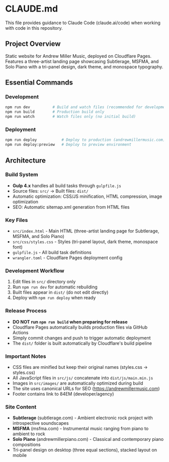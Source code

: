 # CLAUDE.md

This file provides guidance to Claude Code (claude.ai/code) when working with code in this repository.

## Project Overview
Static website for Andrew Miller Music, deployed on Cloudflare Pages. Features a three-artist landing page showcasing Subtlerage, MSFMA, and Solo Piano with a tri-panel design, dark theme, and monospace typography.

## Essential Commands

### Development
```bash
npm run dev          # Build and watch files (recommended for development)
npm run build        # Production build only
npm run watch        # Watch files only (no initial build)
```

### Deployment
```bash
npm run deploy           # Deploy to production (andrewmillermusic.com)
npm run deploy:preview   # Deploy to preview environment
```

## Architecture

### Build System
- **Gulp 4.x** handles all build tasks through `gulpfile.js`
- Source files: `src/` → Built files: `dist/`
- Automatic optimization: CSS/JS minification, HTML compression, image optimization
- SEO: Automatic sitemap.xml generation from HTML files

### Key Files
- `src/index.html` - Main HTML (three-artist landing page for Subtlerage, MSFMA, and Solo Piano)
- `src/css/styles.css` - Styles (tri-panel layout, dark theme, monospace font)
- `gulpfile.js` - All build task definitions
- `wrangler.toml` - Cloudflare Pages deployment config

### Development Workflow
1. Edit files in `src/` directory only
2. Run `npm run dev` for automatic rebuilding
3. Built files appear in `dist/` (do not edit directly)
4. Deploy with `npm run deploy` when ready

### Release Process
- **DO NOT run `npm run build` when preparing for release**
- Cloudflare Pages automatically builds production files via GitHub Actions
- Simply commit changes and push to trigger automatic deployment
- The `dist/` folder is built automatically by Cloudflare's build pipeline

### Important Notes
- CSS files are minified but keep their original names (styles.css → styles.css)
- All JavaScript files in `src/js/` concatenate into `dist/js/main.min.js`
- Images in `src/images/` are automatically optimized during build
- The site uses canonical URLs for SEO (https://andrewmillermusic.com)
- Footer contains link to 84EM (developer/agency)

### Site Content
- **Subtlerage** (subtlerage.com) - Ambient electronic rock project with introspective soundscapes
- **MSFMA** (msfma.com) - Instrumental music ranging from piano to ambient to rock
- **Solo Piano** (andrewmillerpiano.com) - Classical and contemporary piano compositions
- Tri-panel design on desktop (three equal sections), stacked layout on mobile
